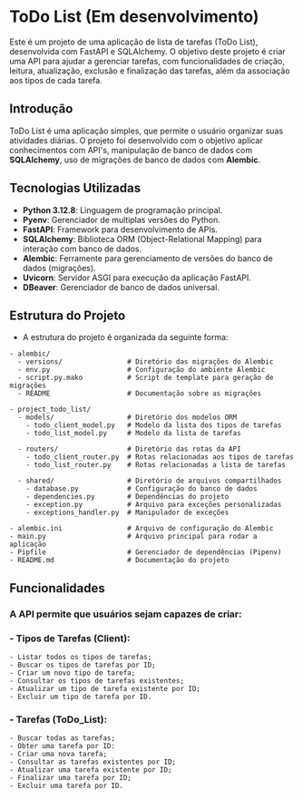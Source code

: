 # ToDo List (Em desenvolvimento)
Este é um projeto de uma aplicação de lista de tarefas (ToDo List), desenvolvida com FastAPI e SQLAlchemy. 
O objetivo deste projeto é criar uma API para ajudar a gerenciar tarefas, com funcionalidades de criação, leitura, atualização, exclusão e finalização das tarefas,
além da associação aos tipos de cada tarefa.

## Introdução
ToDo List é uma aplicação simples, que permite o usuário organizar suas atividades diárias. O projeto foi desenvolvido com o objetivo aplicar conhecimentos com API's, manipulação de banco de dados com **SQLAlchemy**, uso de migrações de banco de dados com **Alembic**.

## Tecnologias Utilizadas
- **Python 3.12.8**: Linguagem de programação principal.
- **Pyenv**: Gerenciador de multiplas versões do Python.
- **FastAPI**: Framework para desenvolvimento de APIs.
- **SQLAlchemy**: Biblioteca ORM (Object-Relational Mapping) para interação com banco de dados.
- **Alembic**: Ferramente para gerenciamento de versões do banco de dados (migrações).
- **Uvicorn**: Servidor ASGI para execução da aplicação FastAPI.
- **DBeaver**: Gerenciador de banco de dados universal.

## Estrutura do Projeto
- A estrutura do projeto é organizada da seguinte forma:
```plaintext
- alembic/
  - versions/                # Diretório das migrações do Alembic
  - env.py                   # Configuração do ambiente Alembic
  - script.py.mako           # Script de template para geração de migrações
  - README                   # Documentação sobre as migrações

- project_todo_list/
  - models/                  # Diretório dos modelos ORM
    - todo_client_model.py   # Modelo da lista dos tipos de tarefas
    - todo_list_model.py     # Modelo da lista de tarefas
  
  - routers/                 # Diretório das rotas da API
    - todo_client_router.py  # Rotas relacionadas aos tipos de tarefas
    - todo_list_router.py    # Rotas relacionadas a lista de tarefas
  
  - shared/                  # Diretório de arquivos compartilhados
    - database.py            # Configuração do banco de dados
    - dependencies.py        # Dependências do projeto
    - exception.py           # Arquivo para exceções personalizadas
    - exceptions_handler.py  # Manipulador de exceções

- alembic.ini                # Arquivo de configuração do Alembic
- main.py                    # Arquivo principal para rodar a aplicação
- Pipfile                    # Gerenciador de dependências (Pipenv)
- README.md                  # Documentação do projeto
```
## Funcionalidades
### A API permite que usuários sejam capazes de criar:
### - Tipos de Tarefas (Client):
    - Listar todos os tipos de tarefas;
    - Buscar os tipos de tarefas por ID;
    - Criar um novo tipo de tarefa;
    - Consultar os tipos de tarefas existentes;
    - Atualizar um tipo de tarefa existente por ID;
    - Excluir um tipo de tarefa por ID.
    
### - Tarefas (ToDo_List):
    - Buscar todas as tarefas;
    - Obter uma tarefa por ID:
    - Criar uma nova tarefa;
    - Consultar as tarefas existentes por ID;
    - Atualizar uma tarefa existente por ID;
    - Finalizar uma tarefa por ID;
    - Excluir uma tarefa por ID.
